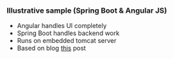 ### Illustrative sample (Spring Boot & Angular JS)

* Angular handles UI completely
* Spring Boot handles backend work
* Runs on embedded tomcat server
* Based on blog [this](http://fbflex.wordpress.com/2014/03/14/building-web-content-jars-for-spring-boot-with-gradle/) post
